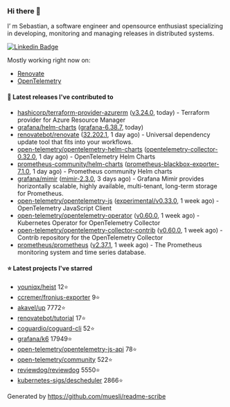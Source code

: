 ### Hi there 👋

I’ m Sebastian, a software engineer and opensource enthusiast specializing in developing, monitoring and managing releases in distributed systems.

[![Linkedin Badge](https://img.shields.io/badge/-LinkedIn-blue?style=flat&logo=Linkedin&logoColor=white&link=https://www.linkedin.com/in/sebastian-poxhofer/)](https://www.linkedin.com/in/sebastian-poxhofer/)

Mostly working right now on:
- [Renovate](https://github.com/renovatebot/renovate)
- [OpenTelemetry](https://github.com/open-telemetry)



#### 🚀 Latest releases I've contributed to

- [hashicorp/terraform-provider-azurerm](https://github.com/hashicorp/terraform-provider-azurerm) ([v3.24.0](https://github.com/hashicorp/terraform-provider-azurerm/releases/tag/v3.24.0), today) - Terraform provider for Azure Resource Manager
- [grafana/helm-charts](https://github.com/grafana/helm-charts) ([grafana-6.38.7](https://github.com/grafana/helm-charts/releases/tag/grafana-6.38.7), today)
- [renovatebot/renovate](https://github.com/renovatebot/renovate) ([32.202.1](https://github.com/renovatebot/renovate/releases/tag/32.202.1), 1 day ago) - Universal dependency update tool that fits into your workflows.
- [open-telemetry/opentelemetry-helm-charts](https://github.com/open-telemetry/opentelemetry-helm-charts) ([opentelemetry-collector-0.32.0](https://github.com/open-telemetry/opentelemetry-helm-charts/releases/tag/opentelemetry-collector-0.32.0), 1 day ago) - OpenTelemetry Helm Charts
- [prometheus-community/helm-charts](https://github.com/prometheus-community/helm-charts) ([prometheus-blackbox-exporter-7.1.0](https://github.com/prometheus-community/helm-charts/releases/tag/prometheus-blackbox-exporter-7.1.0), 1 day ago) - Prometheus community Helm charts
- [grafana/mimir](https://github.com/grafana/mimir) ([mimir-2.3.0](https://github.com/grafana/mimir/releases/tag/mimir-2.3.0), 3 days ago) - Grafana Mimir provides horizontally scalable, highly available, multi-tenant, long-term storage for Prometheus.
- [open-telemetry/opentelemetry-js](https://github.com/open-telemetry/opentelemetry-js) ([experimental/v0.33.0](https://github.com/open-telemetry/opentelemetry-js/releases/tag/experimental%2Fv0.33.0), 1 week ago) - OpenTelemetry JavaScript Client
- [open-telemetry/opentelemetry-operator](https://github.com/open-telemetry/opentelemetry-operator) ([v0.60.0](https://github.com/open-telemetry/opentelemetry-operator/releases/tag/v0.60.0), 1 week ago) - Kubernetes Operator for OpenTelemetry Collector
- [open-telemetry/opentelemetry-collector-contrib](https://github.com/open-telemetry/opentelemetry-collector-contrib) ([v0.60.0](https://github.com/open-telemetry/opentelemetry-collector-contrib/releases/tag/v0.60.0), 1 week ago) - Contrib repository for the OpenTelemetry Collector
- [prometheus/prometheus](https://github.com/prometheus/prometheus) ([v2.37.1](https://github.com/prometheus/prometheus/releases/tag/v2.37.1), 1 week ago) - The Prometheus monitoring system and time series database.

#### ⭐ Latest projects I've starred

- [youniqx/heist](https://github.com/youniqx/heist) 12⭐
- [ccremer/fronius-exporter](https://github.com/ccremer/fronius-exporter) 9⭐
- [akavel/up](https://github.com/akavel/up) 7772⭐
- [renovatebot/tutorial](https://github.com/renovatebot/tutorial) 17⭐
- [coguardio/coguard-cli](https://github.com/coguardio/coguard-cli) 52⭐
- [grafana/k6](https://github.com/grafana/k6) 17949⭐
- [open-telemetry/opentelemetry-js-api](https://github.com/open-telemetry/opentelemetry-js-api) 78⭐
- [open-telemetry/community](https://github.com/open-telemetry/community) 522⭐
- [reviewdog/reviewdog](https://github.com/reviewdog/reviewdog) 5550⭐
- [kubernetes-sigs/descheduler](https://github.com/kubernetes-sigs/descheduler) 2866⭐



Generated by https://github.com/muesli/readme-scribe
